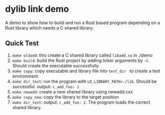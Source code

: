 # dylib link demo

A demo to show how to build and run a Rust based program depending on a Rust library which needs a C shared library.

## Quick Test

1. `make oldadd`: this create a C shared library called `libadd.so` in ./demo
2. `make build`: build the Rust project by adding linker arguments by `-C`. Should create the executable successfully.
3. `make copy`: copy executable and library file into `test_dir ` to create a test environment
4. `make dir_test`: run the program with `LD_LIBRARY_PATH=./lib`. Should be successful. output: `c_add_foo: 1`
5. `make newadd`: create a new shared library using newadd.cxx
6. `make copy_new`: copy the library to the target position
7. `make dir_test`: output: `c_add_foo: 2`. The program loads the correct shared library.
